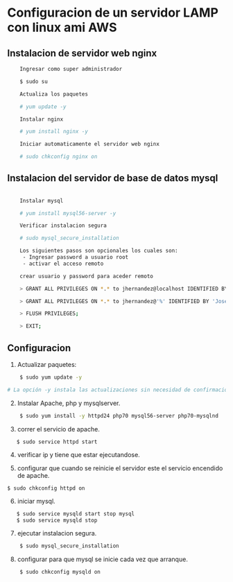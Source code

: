 #  Configuracion de un  servidor LAMP con linux ami AWS

## Instalacion de servidor web nginx

```bash
    Ingresar como super administrador

	$ sudo su

    Actualiza los paquetes

    # yum update -y

    Instalar nginx

    # yum install nginx -y

    Iniciar automaticamente el servidor web nginx

    # sudo chkconfig nginx on
```


## Instalacion del servidor de base de datos mysql 

```bash
    
    Instalar mysql

    # yum install mysql56-server -y

    Verificar instalacion segura

    # sudo mysql_secure_installation

    Los siguientes pasos son opcionales los cuales son:
     - Ingresar password a usuario root
     - activar el acceso remoto 

    crear usuario y password para aceder remoto

    > GRANT ALL PRIVILEGES ON *.* to jhernandez@localhost IDENTIFIED BY 'Jose16-21' WITH GRANT OPTION;

    > GRANT ALL PRIVILEGES ON *.* to jhernandez@'%' IDENTIFIED BY 'Jose16-21' WITH GRANT OPTION;

    > FLUSH PRIVILEGES;

    > EXIT;

```


## Configuracion

1. Actualizar paquetes:

``` bash 
    $ sudo yum update -y 

# La opción -y instala las actualizaciones sin necesidad de confirmación.
```

2. Instalar Apache, php y mysqlserver.


``` bash
    $ sudo yum install -y httpd24 php70 mysql56-server php70-mysqlnd
```

3. correr el servicio de apache. 

`   $ sudo service httpd start`

4. verificar ip y tiene que estar ejecutandose.

5. configurar que cuando se reinicie el servidor este el servicio encendido de apache.

 `$ sudo chkconfig httpd on`

6. iniciar mysql.
 ``` bash
    $ sudo service mysqld start stop mysql 
    $ sudo service mysqld stop
 ```

7. ejecutar instalacion segura.

```  bash 
    $ sudo mysql_secure_installation 
```

8. configurar para que mysql se inicie cada vez que arranque. 
``` bash
    $ sudo chkconfig mysqld on
```
